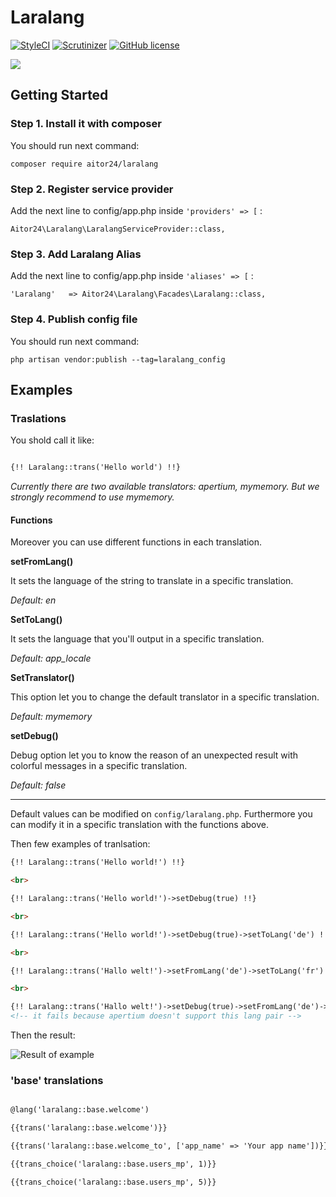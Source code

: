 # Laralang

[![StyleCI](https://styleci.io/repos/69460815/shield?branch=master)](https://styleci.io/repos/69460815)
[![Scrutinizer](https://img.shields.io/scrutinizer/g/24aitor/laralang.svg?style=flat-square)](https://scrutinizer-ci.com/g/24aitor/laralang/?branch=master)
[![GitHub license](https://img.shields.io/github/license/24aitor/laralang.svg?style=flat-square)](https://raw.githubusercontent.com/24aitor/laralang/master/LICENSE)

![](http://i.imgur.com/11Tvcoh.png)

## Getting Started

### Step 1. Install it with composer

You should run next command:

```
composer require aitor24/laralang
```

### Step 2. Register service provider

Add the next line to config/app.php inside `'providers' => [` :

```
Aitor24\Laralang\LaralangServiceProvider::class,
```

### Step 3. Add Laralang Alias

Add the next line to config/app.php inside `'aliases' => [` :

```
'Laralang'   => Aitor24\Laralang\Facades\Laralang::class,
```

### Step 4. Publish config file

You should run next command:

```
php artisan vendor:publish --tag=laralang_config
```

## Examples

### Traslations

You shold call it like:

```html

{!! Laralang::trans('Hello world') !!}

```

*Currently there are two available translators: apertium, mymemory. But we strongly recommend to use mymemory.*

#### Functions

Moreover you can use different functions in each translation.

**setFromLang()**


It sets the language of the string to translate in a specific translation.

*Default: en*

**SetToLang()**

It sets the language that you'll output in a specific translation.

*Default: app_locale*

**SetTranslator()**

This option let you to change the default translator in a specific translation.

*Default: mymemory*

**setDebug()**

Debug option let you to know the reason of an unexpected result with colorful messages in a specific translation.

*Default: false*

***************

Default values can be modified on `config/laralang.php`. Furthermore you can modify it in a specific translation with the functions above.

Then few examples of tranlsation:



```html
{!! Laralang::trans('Hello world!') !!}

<br>

{!! Laralang::trans('Hello world!')->setDebug(true) !!}

<br>

{!! Laralang::trans('Hello world!')->setDebug(true)->setToLang('de') !!}

<br>

{!! Laralang::trans('Hallo welt!')->setFromLang('de')->setToLang('fr') !!}

<br>

{!! Laralang::trans('Hallo welt!')->setDebug(true)->setFromLang('de')->setToLang('fr')->setTranslator('apertium') !!}
<!-- it fails because apertium doesn't support this lang pair -->
```

Then the result:

![Result of example](http://i.imgur.com/KpF2Lj3.png)

### 'base' translations

```html

@lang('laralang::base.welcome')

{{trans('laralang::base.welcome')}}

{{trans('laralang::base.welcome_to', ['app_name' => 'Your app name'])}}

{{trans_choice('laralang::base.users_mp', 1)}}

{{trans_choice('laralang::base.users_mp', 5)}}

```
